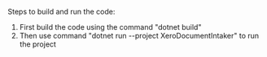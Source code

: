 ﻿Steps to build and run the code:
1. First build the code using the command "dotnet build"
2. Then use command "dotnet run --project XeroDocumentIntaker" to run the project
